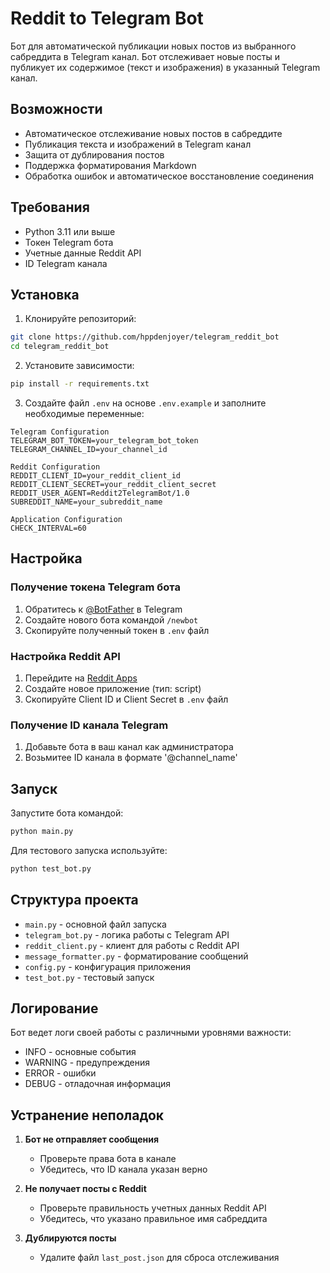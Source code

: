 # Reddit to Telegram Bot

Бот для автоматической публикации новых постов из выбранного сабреддита в Telegram канал. Бот отслеживает новые посты и публикует их содержимое (текст и изображения) в указанный Telegram канал.

## Возможности

- Автоматическое отслеживание новых постов в сабреддите
- Публикация текста и изображений в Telegram канал
- Защита от дублирования постов
- Поддержка форматирования Markdown
- Обработка ошибок и автоматическое восстановление соединения

## Требования

- Python 3.11 или выше
- Токен Telegram бота
- Учетные данные Reddit API
- ID Telegram канала

## Установка

1. Клонируйте репозиторий:
```bash
git clone https://github.com/hppdenjoyer/telegram_reddit_bot
cd telegram_reddit_bot
```
2. Установите зависимости:
```bash
pip install -r requirements.txt
```
3. Создайте файл `.env` на основе `.env.example` и заполните необходимые переменные:
```env
Telegram Configuration
TELEGRAM_BOT_TOKEN=your_telegram_bot_token
TELEGRAM_CHANNEL_ID=your_channel_id

Reddit Configuration
REDDIT_CLIENT_ID=your_reddit_client_id
REDDIT_CLIENT_SECRET=your_reddit_client_secret
REDDIT_USER_AGENT=Reddit2TelegramBot/1.0
SUBREDDIT_NAME=your_subreddit_name

Application Configuration
CHECK_INTERVAL=60
```

## Настройка

### Получение токена Telegram бота
1. Обратитесь к [@BotFather](https://t.me/BotFather) в Telegram
2. Создайте нового бота командой `/newbot`
3. Скопируйте полученный токен в `.env` файл

### Настройка Reddit API
1. Перейдите на [Reddit Apps](https://www.reddit.com/prefs/apps)
2. Создайте новое приложение (тип: script)
3. Скопируйте Client ID и Client Secret в `.env` файл

### Получение ID канала Telegram
1. Добавьте бота в ваш канал как администратора
2. Возьмитее ID  канала в формате '@channel_name'
## Запуск

Запустите бота командой:
```bash
python main.py
```

Для тестового запуска используйте:
```bash
python test_bot.py
```

## Структура проекта

- `main.py` - основной файл запуска
- `telegram_bot.py` - логика работы с Telegram API
- `reddit_client.py` - клиент для работы с Reddit API
- `message_formatter.py` - форматирование сообщений
- `config.py` - конфигурация приложения
- `test_bot.py` - тестовый запуск

## Логирование

Бот ведет логи своей работы с различными уровнями важности:
- INFO - основные события
- WARNING - предупреждения
- ERROR - ошибки
- DEBUG - отладочная информация

## Устранение неполадок

1. **Бот не отправляет сообщения**
   - Проверьте права бота в канале
   - Убедитесь, что ID канала указан верно

2. **Не получает посты с Reddit**
   - Проверьте правильность учетных данных Reddit API
   - Убедитесь, что указано правильное имя сабреддита

3. **Дублируются посты**
   - Удалите файл `last_post.json` для сброса отслеживания
